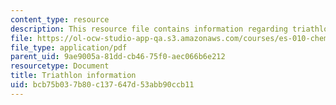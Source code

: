 ```yaml
---
content_type: resource
description: This resource file contains information regarding triathlon information.
file: https://ol-ocw-studio-app-qa.s3.amazonaws.com/courses/es-010-chemistry-of-sports-spring-2013/bcb75b037b80c137647d53abb90ccb11_MITES_010S13_trathln_info.pdf
file_type: application/pdf
parent_uid: 9ae9005a-81dd-cb46-75f0-aec066b6e212
resourcetype: Document
title: Triathlon information
uid: bcb75b03-7b80-c137-647d-53abb90ccb11
---
```

